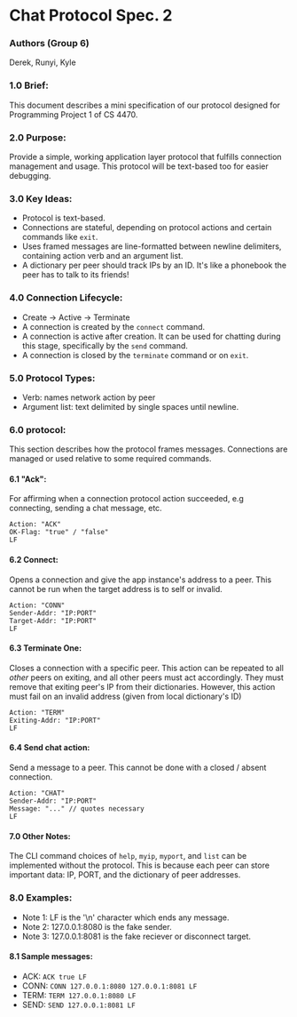 # Chat Protocol Spec. 2

### Authors (Group 6)
Derek, Runyi, Kyle

### 1.0 Brief:
This document describes a mini specification of our protocol designed for Programming Project 1 of CS 4470.

### 2.0 Purpose:
Provide a simple, working application layer protocol that fulfills connection management and usage. This protocol will be text-based too for easier debugging.

### 3.0 Key Ideas:
 - Protocol is text-based.
 - Connections are stateful, depending on protocol actions and certain commands like `exit`.
 - Uses framed messages are line-formatted between newline delimiters, containing action verb and an argument list.
 - A dictionary per peer should track IPs by an ID. It's like a phonebook the peer has to talk to its friends!

### 4.0 Connection Lifecycle:
 - Create -> Active -> Terminate
 - A connection is created by the `connect` command.
 - A connection is active after creation. It can be used for chatting during this stage, specifically by the `send` command.
 - A connection is closed by the `terminate` command or on `exit`.

### 5.0 Protocol Types:
 - Verb: names network action by peer
 - Argument list: text delimited by single spaces until newline.

### 6.0 protocol:
This section describes how the protocol frames messages. Connections are managed or used relative to some required commands.

#### 6.1 "Ack":
For affirming when a connection protocol action succeeded, e.g connecting, sending a chat message, etc.
```
Action: "ACK"
OK-Flag: "true" / "false"
LF
```

#### 6.2 Connect:
Opens a connection and give the app instance's address to a peer. This cannot be run when the target address is to self or invalid.
```
Action: "CONN"
Sender-Addr: "IP:PORT"
Target-Addr: "IP:PORT"
LF
```

#### 6.3 Terminate One:
Closes a connection with a specific peer. This action can be repeated to all _other_ peers on exiting, and all other peers must act accordingly. They must remove that exiting peer's IP from their dictionaries. However, this action must fail on an invalid address (given from local dictionary's ID)
```
Action: "TERM"
Exiting-Addr: "IP:PORT"
LF
```

#### 6.4 Send chat action:
Send a message to a peer. This cannot be done with a closed / absent connection.
```
Action: "CHAT"
Sender-Addr: "IP:PORT"
Message: "..." // quotes necessary
LF
```

#### 7.0 Other Notes:
The CLI command choices of `help`, `myip`, `myport`, and `list` can be implemented without the protocol. This is because each peer can store important data: IP, PORT, and the dictionary of peer addresses.

### 8.0 Examples:
 - Note 1: LF is the '\n' character which ends any message.
 - Note 2: 127.0.0.1:8080 is the fake sender.
 - Note 3: 127.0.0.1:8081 is the fake reciever or disconnect target.

#### 8.1 Sample messages:
 - ACK: `ACK true LF`
 - CONN: `CONN 127.0.0.1:8080 127.0.0.1:8081 LF`
 - TERM: `TERM 127.0.0.1:8080 LF`
 - SEND: `SEND 127.0.0.1:8081 LF`
